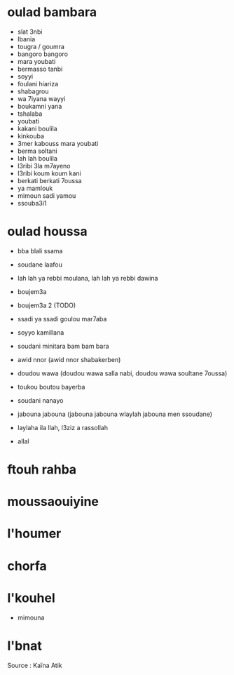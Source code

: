 
# oulad bambara

- slat 3nbi
- lbania
- tougra / goumra
- bangoro  bangoro
- mara youbati
- bermasso tanbi
- soyyi
- foulani hiariza
- shabagrou
- wa 7iyana wayyi
- boukamni yana
- tshalaba
- youbati
- kakani boulila
- kinkouba
- 3mer kabouss mara youbati
- berma soltani
- lah lah boulila
- l3ribi 3la m7ayeno
- l3ribi koum koum kani
- berkati berkati 7oussa
- ya mamlouk
- mimoun sadi yamou
- ssouba3i1

# oulad houssa

- bba blali ssama
- soudane laafou
- lah lah ya rebbi moulana, lah lah ya rebbi dawina
- boujem3a
- boujem3a 2 (TODO)
- ssadi ya ssadi goulou mar7aba
- soyyo kamillana
- soudani minitara bam bam bara
- awid nnor (awid nnor shabakerben)
- doudou wawa (doudou wawa salla nabi, doudou wawa soultane 7oussa)
- toukou boutou bayerba
- soudani nanayo
- jabouna jabouna (jabouna jabouna wlaylah jabouna men ssoudane)
- laylaha ila llah, l3ziz a rassollah


- allal

# ftouh rahba

# moussaouiyine

# l'houmer

# chorfa

# l'kouhel

- mimouna

# l'bnat

Source :
Kaïna Atik